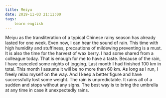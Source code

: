 ```yaml
---
title: Meiyu
date: 2019-11-03 21:11:00
tags:
    learn english
---
```

Meiyu as the transliteration of a typical Chinese rainy season has already lasted for one week. Even now, I can hear the sound of rain. This time with high humidity and stuffiness, precautions of mildewing preventing is a must. It is also the time for the harvest of wax berry. I had some shared from a colleague today. That is enough for me to have a taste. Because of the rain, I have canceled some nights of jogging. Last month I had finished 100 km in total. This month I assume it will be no more than 60 km. As long as I run, I freely relax myself on the way. And I keep a better figure and have successfully lost some weight. The rain is unpredictable. It rains all of a sudden and stops without any signs. The best way is to bring the umbrella at any time in case it unexpectedly rains.